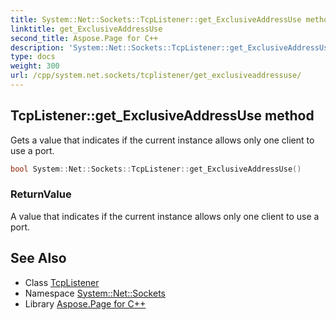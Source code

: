 ```yaml
---
title: System::Net::Sockets::TcpListener::get_ExclusiveAddressUse method
linktitle: get_ExclusiveAddressUse
second_title: Aspose.Page for C++
description: 'System::Net::Sockets::TcpListener::get_ExclusiveAddressUse method. Gets a value that indicates if the current instance allows only one client to use a port in C++.'
type: docs
weight: 300
url: /cpp/system.net.sockets/tcplistener/get_exclusiveaddressuse/
---
```

## TcpListener::get_ExclusiveAddressUse method


Gets a value that indicates if the current instance allows only one client to use a port.

```cpp
bool System::Net::Sockets::TcpListener::get_ExclusiveAddressUse()
```


### ReturnValue

A value that indicates if the current instance allows only one client to use a port.

## See Also

* Class [TcpListener](../)
* Namespace [System::Net::Sockets](../../)
* Library [Aspose.Page for C++](../../../)
